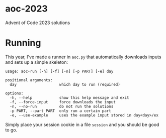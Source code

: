# aoc-2023
Advent of Code 2023 solutions

# Running
This year, I've made a runner in `aoc.py` that automatically downloads inputs and sets up a simple skeleton:
```
usage: aoc-run [-h] [-f] [-n] [-p PART] [-e] day

positional arguments:
  day                   which day to run (required)

options:
  -h, --help            show this help message and exit
  -f, --force-input     force downloads the input
  -n, --no-run          do not run the solutions
  -p PART, --part PART  only run a certain part
  -e, --use-example     uses the example input stored in day<day>/ex
```
Simply place your session cookie in a file `session` and you should be good to go.
